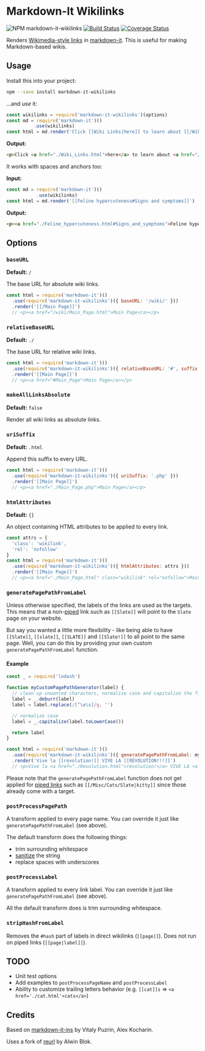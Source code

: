 # Markdown-It Wikilinks

![NPM markdown-it-wikilinks](https://img.shields.io/npm/v/markdown-it-wikilinks.svg) [![Build Status](https://travis-ci.org/jsepia/markdown-it-wikilinks.svg?branch=master)](https://travis-ci.org/jsepia/markdown-it-wikilinks) [![Coverage Status](https://coveralls.io/repos/github/jsepia/markdown-it-wikilinks/badge.svg?branch=master)](https://coveralls.io/github/jsepia/markdown-it-wikilinks?branch=master)

Renders [Wikimedia-style links](https://www.mediawiki.org/wiki/Help:Links#Internal_links) in [markdown-it](https://github.com/markdown-it/markdown-it). This is useful for making Markdown-based wikis.

## Usage

Install this into your project:

```bash
npm --save install markdown-it-wikilinks
```

...and *use* it:

```js
const wikilinks = require('markdown-it-wikilinks')(options)
const md = require('markdown-it')()
          .use(wikilinks)
const html = md.render('Click [[Wiki Links|here]] to learn about [[/Wiki]] links.')
```

**Output:**

```html
<p>Click <a href="./Wiki_Links.html">here</a> to learn about <a href="/Wiki.html">Wiki</a> links.</p>
```

It works with spaces and anchors too:

**Input:**

```js
const md = require('markdown-it')()
           .use(wikilinks)
const html = md.render('[[Feline hypercuteness#Signs and symptoms]]')
```

**Output:**

```html
<p><a href="./Feline_hypercuteness.html#Signs_and_symptoms">Feline hypercuteness</a> with anchor</p>
```

## Options

### `baseURL`

**Default:** `/`

The base URL for absolute wiki links.

```js
const html = require('markdown-it')()
  .use(require('markdown-it-wikilinks')({ baseURL: '/wiki/' }))
  .render('[[/Main Page]]')
  // <p><a href="/wiki/Main_Page.html">Main Page</a></p>
```

### `relativeBaseURL`

**Default:** `./`

The base URL for relative wiki links.

```js
const html = require('markdown-it')()
  .use(require('markdown-it-wikilinks')({ relativeBaseURL: '#', suffix: '' }))
  .render('[[Main Page]]')
  // <p><a href="#Main_Page">Main Page</a></p>
```

### `makeAllLinksAbsolute`

**Default:** `false`

Render all wiki links as absolute links.

### `uriSuffix`

**Default:** `.html`

Append this suffix to every URL.

```js
const html = require('markdown-it')()
  .use(require('markdown-it-wikilinks')({ uriSuffix: '.php' }))
  .render('[[Main Page]]')
  // <p><a href="./Main_Page.php">Main Page</a></p>
```

### `htmlAttributes`

**Default:** `{}`

An object containing HTML attributes to be applied to every link.

```js
const attrs = {
  'class': 'wikilink',
  'rel': 'nofollow'
}
const html = require('markdown-it')()
  .use(require('markdown-it-wikilinks')({ htmlAttributes: attrs }))
  .render('[[Main Page]]')
  // <p><a href="./Main_Page.html" class="wikilink" rel="nofollow">Main Page</a></p>
```

### `generatePagePathFromLabel`

Unless otherwise specified, the labels of the links are used as the targets. This means that a non-[piped](https://meta.wikimedia.org/wiki/Help:Piped_link) link such as `[[Slate]]` will point to the `Slate` page on your website.

But say you wanted a little more flexibility - like being able to have `[[Slate]]`, `[[slate]]`, `[[SLATE]]` and `[[Slate!]]` to all point to the same page. Well, you can do this by providing your own custom `generatePagePathFromLabel` function.

#### Example

```js
const _ = require('lodash')

function myCustomPagePathGenerator(label) {
  // clean up unwanted characters, normalize case and capitalize the first letter
  label = _.deburr(label)
  label = label.replace(/[^\w\s]/g, '')

  // normalize case
  label = _.capitalize(label.toLowerCase())

  return label
}

const html = require('markdown-it')()
  .use(require('markdown-it-wikilinks')({ generatePagePathFromLabel: myCustomPagePathGenerator }))
  .render('Vive la [[révolution!]] VIVE LA [[RÉVOLUTION!!!]]')
  // <p>Vive la <a href="./Revolution.html">révolution!</a> VIVE LA <a href="./Revolution.html">RÉVOLUTION!!!</a></p>
```

Please note that the `generatePagePathFromLabel` function does not get applied for [piped links](https://meta.wikimedia.org/wiki/Help:Piped_link) such as `[[/Misc/Cats/Slate|kitty]]` since those already come with a target. 

### `postProcessPagePath`

A transform applied to every page name. You can override it just like `generatePagePathFromLabel` (see above).

The default transform does the following things:

* trim surrounding whitespace
* [sanitize](https://github.com/parshap/node-sanitize-filename) the string
* replace spaces with underscores

### `postProcessLabel`

A transform applied to every link label. You can override it just like `generatePagePathFromLabel` (see above).

All the default transform does is trim surrounding whitespace.

### `stripHashFromLabel`

Removes the `#hash` part of labels in direct wikilinks (`[[page]]`). Does not run on piped links (`[[page|label]]`).

## TODO

* Unit test options
* Add examples to `postProcessPageName` and `postProcessLabel`
* Ability to customize trailing letters behavior (e.g. `[[cat]]s` => `<a href='./cat.html'>cats</a>`)

## Credits

Based on [markdown-it-ins](https://github.com/markdown-it/markdown-it-ins) by Vitaly Puzrin, Alex Kocharin.

Uses a fork of [reurl](https://github.com/alwinb/reurl) by Alwin Blok.

